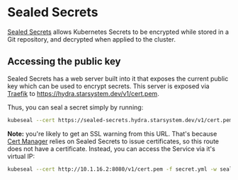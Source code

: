 # Sealed Secrets

[Sealed Secrets](https://github.com/bitnami-labs/sealed-secrets) allows Kubernetes Secrets to be encrypted while stored in a Git repository, and decrypted when applied to the cluster.

## Accessing the public key

Sealed Secrets has a web server built into it that exposes the current public key which can be used to encrypt secrets.
This server is exposed via [Traefik](https://traefik.io) to https://hydra.starsystem.dev/v1/cert.pem.

Thus, you can seal a secret simply by running:
```bash
kubeseal --cert https://sealed-secrets.hydra.starsystem.dev/v1/cert.pem -f secret.yml -w sealed-secret.yml
```

**Note:** you're likely to get an SSL warning from this URL. That's because [Cert Manager](https://cert-manager.io) relies on Sealed Secrets to issue certificates, so this route does not have a certificate.
Instead, you can access the Service via it's virtual IP:
```bash
kubeseal --cert http://10.1.16.2:8080/v1/cert.pem -f secret.yml -w sealed-secret.yml
```